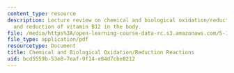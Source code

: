 ```yaml
---
content_type: resource
description: Lecture review on chemical and biological oxidation/reduction reactions,
  and reduction of vitamin B12 in the body.
file: /media/https%3A/open-learning-course-data-rc.s3.amazonaws.com/5-111-principles-of-chemical-science-fall-2008/bcd5559b53e87eaf9f14e84d7cbe8212_bioex_lect26.pdf
file_type: application/pdf
resourcetype: Document
title: Chemical and Biological Oxidation/Reduction Reactions
uid: bcd5559b-53e8-7eaf-9f14-e84d7cbe8212
---
```

